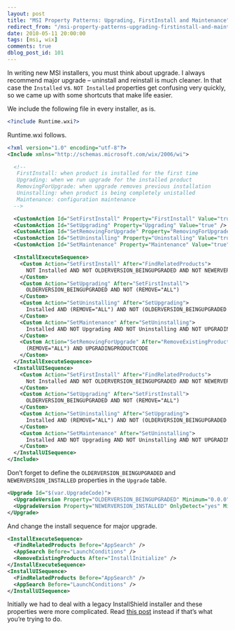 ```yaml
---
layout: post
title: "MSI Property Patterns: Upgrading, FirstInstall and Maintenance"
redirect_from: "/msi-property-patterns-upgrading-firstinstall-and-maintenance/"
date: 2010-05-11 20:00:00
tags: [msi, wix]
comments: true
dblog_post_id: 101
---
```

In writing new MSI installers, you must think about upgrade. I always recommend major upgrade – uninstall and reinstall is much cleaner. In that case the `Installed` vs. `NOT Installed` properties get confusing very quickly, so we came up with some shortcuts that make life easier.

We include the following file in every installer, as is.

```xml
<?include Runtime.wxi?>
```

Runtime.wxi follows.

```xml
<?xml version="1.0" encoding="utf-8"?>
<Include xmlns="http://schemas.microsoft.com/wix/2006/wi">

  <!--
   FirstInstall: when product is installed for the first time
   Upgrading: when we run upgrade for the installed product
   RemovingForUpgrade: when upgrade removes previous installation
   Uninstalling: when product is being completely unistalled
   Maintenance: configuration maintenance
  -->

  <CustomAction Id="SetFirstInstall" Property="FirstInstall" Value="true" />
  <CustomAction Id="SetUpgrading" Property="Upgrading" Value="true" />
  <CustomAction Id="SetRemovingForUpgrade" Property="RemovingForUpgrade" Value="true" />
  <CustomAction Id="SetUninstalling" Property="Uninstalling" Value="true" />
  <CustomAction Id="SetMaintenance" Property="Maintenance" Value="true" />

  <InstallExecuteSequence>
    <Custom Action="SetFirstInstall" After="FindRelatedProducts">
      NOT Installed AND NOT OLDERVERSION_BEINGUPGRADED AND NOT NEWERVERSION_INSTALLED
    </Custom>
    <Custom Action="SetUpgrading" After="SetFirstInstall">
      OLDERVERSION_BEINGUPGRADED AND NOT (REMOVE="ALL")
    </Custom>
    <Custom Action="SetUninstalling" After="SetUpgrading">
      Installed AND (REMOVE="ALL") AND NOT (OLDERVERSION_BEINGUPGRADED OR UPGRADINGPRODUCTCODE)
    </Custom>
    <Custom Action="SetMaintenance" After="SetUninstalling">
      Installed AND NOT Upgrading AND NOT Uninstalling AND NOT UPGRADINGPRODUCTCODE
    </Custom>
    <Custom Action="SetRemovingForUpgrade" After="RemoveExistingProducts">
      (REMOVE="ALL") AND UPGRADINGPRODUCTCODE
    </Custom>
  </InstallExecuteSequence>
  <InstallUISequence>
    <Custom Action="SetFirstInstall" After="FindRelatedProducts">
      Not Installed AND NOT OLDERVERSION_BEINGUPGRADED AND NOT NEWERVERSION_INSTALLED
    </Custom>
    <Custom Action="SetUpgrading" After="SetFirstInstall">
      OLDERVERSION_BEINGUPGRADED AND NOT (REMOVE="ALL")
    </Custom>
    <Custom Action="SetUninstalling" After="SetUpgrading">
      Installed AND (REMOVE="ALL") AND NOT (OLDERVERSION_BEINGUPGRADED OR UPGRADINGPRODUCTCODE)
    </Custom>
    <Custom Action="SetMaintenance" After="SetUninstalling">
      Installed AND NOT Upgrading AND NOT Uninstalling AND NOT UPGRADINGPRODUCTCODE
    </Custom>
  </InstallUISequence>
</Include>
```

Don’t forget to define the `OLDERVERSION_BEINGUPGRADED` and `NEWERVERSION_INSTALLED` properties in the `Upgrade` table.

```xml
<Upgrade Id="$(var.UpgradeCode)">
  <UpgradeVersion Property="OLDERVERSION_BEINGUPGRADED" Minimum="0.0.0" Maximum="$(var.ProductVersion)" IncludeMaximum="no" />
  <UpgradeVersion Property="NEWERVERSION_INSTALLED" OnlyDetect="yes" Minimum="$(var.ProductVersion)" IncludeMinimum="no" />
</Upgrade>
```

And change the install sequence for major upgrade.

```xml
<InstallExecuteSequence>
  <FindRelatedProducts Before="AppSearch" />
  <AppSearch Before="LaunchConditions" />
  <RemoveExistingProducts After="InstallInitialize" />
</InstallExecuteSequence>
<InstallUISequence>
  <FindRelatedProducts Before="AppSearch" />
  <AppSearch Before="LaunchConditions" />
</InstallUISequence>
```

Initially we had to deal with a legacy InstallShield installer and these properties were more complicated. Read [this post](/upgrading-freshinstall-maintenance-and-other-msi-convenience-properties) instead if that’s what you’re trying to do.
